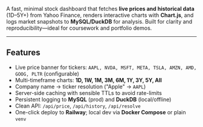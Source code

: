 A fast, minimal stock dashboard that fetches **live prices and historical data** (1D–5Y+) from Yahoo Finance, renders interactive charts with **Chart.js**, and logs market snapshots to **MySQL/DuckDB** for analysis. Built for clarity and reproducibility—ideal for coursework and portfolio demos.

---

## Features
- Live price banner for tickers: `AAPL, NVDA, MSFT, META, TSLA, AMZN, AMD, GOOG, PLTR` (configurable)
- Multi-timeframe charts: **1D, 1W, 1M, 3M, 6M, 1Y, 3Y, 5Y, All**
- Company name → ticker resolution (\"Apple\" → `AAPL`)
- Server-side caching with sensible TTLs to avoid rate-limits
- Persistent logging to **MySQL** (prod) and **DuckDB** (local/offline)
- Clean API: `/api/price`, `/api/history`, `/api/resolve`
- One-click deploy to **Railway**; local dev via **Docker Compose** or plain `venv`
